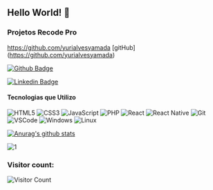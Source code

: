 ## Hello World! 👋
### Projetos Recode Pro 

https://github.com/yurialvesyamada
[gitHub] (https://github.com/yurialvesyamada)

[![Github Badge](https://img.shields.io/badge/-Github-000?style=flat-square&logo=Github&logoColor=white&link=https://github.com/yurialvesyamada)
](https://github.com/yurialvesyamada)

[![Linkedin Badge](https://img.shields.io/badge/-LinkedIn-blue?style=flat-square&logo=Linkedin&logoColor=white&link=https://www.linkedin.com/in/yuri-alves-yamada-804076188/)](https://www.linkedin.com/in/yuri-alves-yamada-804076188/)




#### Tecnologias que Utilizo

![HTML5](https://img.shields.io/badge/-HTML5-E34F26?style=flat-square&logo=html5&logoColor=white)
![CSS3](https://img.shields.io/badge/-CSS3-549FDE?style=flat-square&logo=css3&logoColor=white)
![JavaScript](https://img.shields.io/badge/-JavaScript-F7B93E?style=flat-square&logo=javascript&logoColor=fff)
![PHP](https://img.shields.io/badge/-PHP-8892BF?style=flat-square&logo=php&logoColor=white)
![React](https://img.shields.io/badge/-React.js-45b8d8?style=flat-square&logo=react&logoColor=white)
![React Native](https://img.shields.io/badge/-React%20Native-45b8d8?style=flat-square&logo=react&logoColor=white)
![Git](https://img.shields.io/badge/-Git-F05032?style=flat-square&logo=git&logoColor=white)
![VSCode](https://img.shields.io/badge/-VSCode-0085D1?style=flat-square&logo=visual-studio-code&logoColor=white)
![Windows](https://img.shields.io/badge/-Windows-00ADEF?style=flat-square&logo=windows&logoColor=white)
![Linux](https://img.shields.io/badge/-Linux-16C60C?style=flat-square&logo=linux&logoColor=white)


[![Anurag's github stats](https://github-readme-stats.vercel.app/api?username=yurialvesyamada&theme=blue-green)](https://github.com/yurialvesyamada/github-readme-stats)


![1](https://github-readme-stats.vercel.app/api/top-langs/?username=yurialvesyamada&theme=blue-green)


### Visitor count:
![Visitor Count](https://profile-counter.glitch.me/yurialvesyamada/count.svg)
